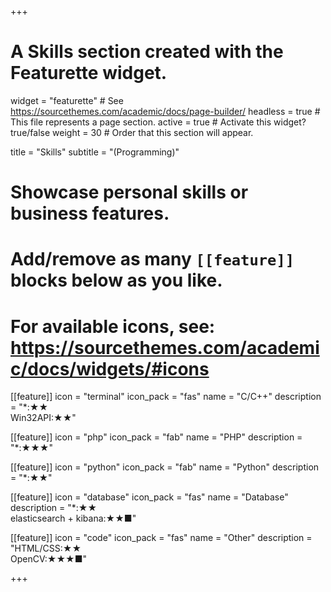 +++
# A Skills section created with the Featurette widget.
widget = "featurette"  # See https://sourcethemes.com/academic/docs/page-builder/
headless = true  # This file represents a page section.
active = true  # Activate this widget? true/false
weight = 30  # Order that this section will appear.

title = "Skills"
subtitle = "(Programming)"

# Showcase personal skills or business features.
# 
# Add/remove as many `[[feature]]` blocks below as you like.
# 
# For available icons, see: https://sourcethemes.com/academic/docs/widgets/#icons

[[feature]]
  icon = "terminal"
  icon_pack = "fas"
  name = "C/C++"
  description = "*:★★ <br>Win32API:★★"

[[feature]]
  icon = "php"
  icon_pack = "fab"
  name = "PHP"
  description = "*:★★★"

[[feature]]
  icon = "python"
  icon_pack = "fab"
  name = "Python"
  description = "*:★★"

[[feature]]
  icon = "database"
  icon_pack = "fas"
  name = "Database"
  description = "*:★★ <br>elasticsearch + kibana:★★■"

[[feature]]
  icon = "code"
  icon_pack = "fas"
  name = "Other"
  description = "HTML/CSS:★★ <br>OpenCV:★★★■"

+++
